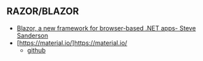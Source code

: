 ## RAZOR/BLAZOR

* [Blazor, a new framework for browser-based .NET apps- Steve Sanderson](https://www.youtube.com/watch?v=Qe8UW5543-s)
* [https://material.io/]https://material.io/
  * [github](https://github.com/material-components/material-components-web)
